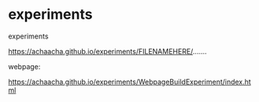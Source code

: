 # experiments
experiments


https://achaacha.github.io/experiments/FILENAMEHERE/.......


webpage:

https://achaacha.github.io/experiments/WebpageBuildExperiment/index.html

